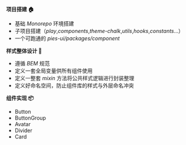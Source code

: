 **项目搭建 🏠**

- 基础 _Monorepo_ 环境搭建
- 子项目搭建（_play_,_components_,_theme-chalk_,_utils_,_hooks_,_constants_...）
- 一个可跑通的 _pies-ui/packages/component_

**样式整体设计 💒**

- 遵循 _BEM_ 规范
- 定义一套全局变量供所有组件使用
- 定义一整套 _mixin_ 方法将公共样式逻辑进行封装整理
- 定义好命名空间，防止组件库的样式与外层命名冲突

**组件实现 📦**

- Button
- ButtonGroup
- Avatar
- Divider
- Card
